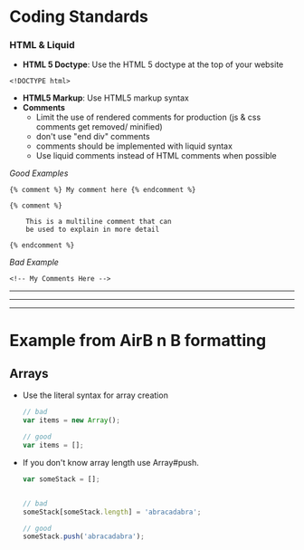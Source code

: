 # Coding Standards

### <a name='types'>HTML & Liquid</a>

- **HTML 5 Doctype**: Use the HTML 5 doctype at the top of your website

`<!DOCTYPE html>`

- **HTML5 Markup**: Use HTML5 markup syntax
- **Comments**
    - Limit the use of rendered comments for production (js & css comments get removed/ minified)
    - don't use "end div" comments
    - comments should be implemented with liquid syntax
    - Use liquid comments instead of HTML comments when possible

*Good Examples*
```
{% comment %} My comment here {% endcomment %}

{% comment %}

    This is a multiline comment that can
    be used to explain in more detail

{% endcomment %}

```

*Bad Example*
```
<!-- My Comments Here -->
```

---

---

---


# Example from AirB n B formatting
## <a name='arrays'>Arrays</a>

  - Use the literal syntax for array creation

    ```javascript
    // bad
    var items = new Array();

    // good
    var items = [];
    ```

  - If you don't know array length use Array#push.

    ```javascript
    var someStack = [];


    // bad
    someStack[someStack.length] = 'abracadabra';

    // good
    someStack.push('abracadabra');
    ```
